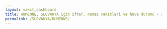 ```yaml
---
layout: vakit_dashboard
title: HUMENNE, SLOVAKYA için iftar, namaz vakitleri ve hava durumu - ilçe/eyalet seç
permalink: /SLOVAKYA/HUMENNE/
---
```


<script type="text/javascript">
  var GLOBAL_COUNTRY = 'SLOVAKYA';
  var GLOBAL_CITY = 'HUMENNE';
  var GLOBAL_STATE = '';
  var lat = 72;
  var lon = 21;
</script>
